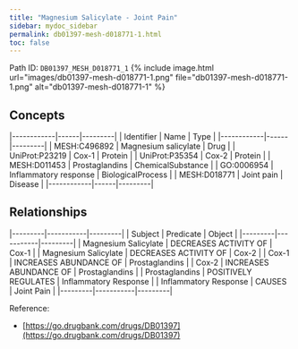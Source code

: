 ```yaml
---
title: "Magnesium Salicylate - Joint Pain"
sidebar: mydoc_sidebar
permalink: db01397-mesh-d018771-1.html
toc: false 
---
```



Path ID: `DB01397_MESH_D018771_1`
{% include image.html url="images/db01397-mesh-d018771-1.png" file="db01397-mesh-d018771-1.png" alt="db01397-mesh-d018771-1" %}

## Concepts

|------------|------|---------|
| Identifier | Name | Type    |
|------------|------|---------|
| MESH:C496892 | Magnesium salicylate | Drug |
| UniProt:P23219 | Cox-1 | Protein |
| UniProt:P35354 | Cox-2 | Protein |
| MESH:D011453 | Prostaglandins | ChemicalSubstance |
| GO:0006954 | Inflammatory response | BiologicalProcess |
| MESH:D018771 | Joint pain | Disease |
|------------|------|---------|

## Relationships

|---------|-----------|---------|
| Subject | Predicate | Object  |
|---------|-----------|---------|
| Magnesium Salicylate | DECREASES ACTIVITY OF | Cox-1 |
| Magnesium Salicylate | DECREASES ACTIVITY OF | Cox-2 |
| Cox-1 | INCREASES ABUNDANCE OF | Prostaglandins |
| Cox-2 | INCREASES ABUNDANCE OF | Prostaglandins |
| Prostaglandins | POSITIVELY REGULATES | Inflammatory Response |
| Inflammatory Response | CAUSES | Joint Pain |
|---------|-----------|---------|

Reference: 
  - [https://go.drugbank.com/drugs/DB01397](https://go.drugbank.com/drugs/DB01397)
